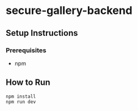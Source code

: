 # secure-gallery-backend

## Setup Instructions

### Prerequisites

- npm

## How to Run
    npm install
    npm run dev
